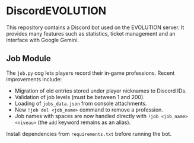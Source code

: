 # DiscordEVOLUTION

This repository contains a Discord bot used on the EVOLUTION server.
It provides many features such as statistics, ticket management and an
interface with Google Gemini.

## Job Module

The `job.py` cog lets players record their in‑game professions.
Recent improvements include:

- Migration of old entries stored under player nicknames to Discord IDs.
- Validation of job levels (must be between 1 and 200).
- Loading of `jobs_data.json` from console attachments.
- New `!job del <job_name>` command to remove a profession.
- Job names with spaces are now handled directly with
  `!job <job_name> <niveau>` (the `add` keyword remains as an alias).

Install dependencies from `requirements.txt` before running the bot.
